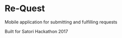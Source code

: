 # Re-Quest
Mobile application for submitting and fulfilling requests

Built for Satori Hackathon 2017
